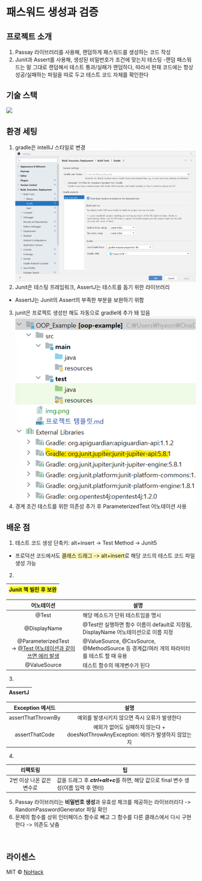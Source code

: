 # 패스워드 생성과 검증

## 프로젝트 소개
1. Passay 라이브러리를 사용해, 랜덤하게 패스워드를 생성하는 코드 작성
2. Junit과 Assert를 사용해, 생성된 비밀번호가 조건에 맞는지 테스팅
   -랜덤 패스워드는 말 그대로 랜덤해서 테스트 통과/실패가 랜덤하다, 따라서 현재 코드에는 항상 성공/실패하는 파일을 따로 두고 테스트 코드 자체를 확인한다 

## 기술 스택
<img src="https://img.shields.io/badge/JUnit5-25A162?style=for-the-badge&logo=JUnit5&logoColor=white">

<br>


## 환경 세팅
1. gradle은 intelliJ 스타일로 변경![img.png](img.png)
2. Junit은 테스팅 프레임워크, AssertJ는 테스트를 돕기 위한 라이브러리
- AssertJ는 Junit의 Assert의 부족한 부분을 보완하기 위함
3. junit은 프로젝트 생성만 해도 자동으로 gradle에 추가 돼 있음 ![img_2.png](img_2.png)  
4. 경계 조건 테스트를 위한 의존성 추가 후 ParameterizedTest 어노테이션 사용
## 배운 점
1. 테스트 코드 생성 단축키: alt+insert -> Test Method -> Junit5  
- 프로덕션 코드에서도 <span style="background-color: #fff5b1">클래스 드래그 -> alt+insert</span>로 해당 코드의 테스트 코드 파일 생성 가능
2.  
| <span style="background-color: yellow">Junit 책 빌린 후 보완</span> |
|:-------------------------------------------------------------:|

|                          어노테이션                          | 설명                                                                   |
|:-------------------------------------------------------:|----------------------------------------------------------------------|
|                          @Test                          | 해당 메소드가 단위 테스트임을 명시                                                  |
|                      @DisplayName                       | @Test만 실행하면 함수 이름이 default로 지정됨, DisplayName 어노테이션으로 이름 지정           |
| @ParameterizedTest <br>-> <U>@Test 어노테이션과 같이 쓰면 에러 발생</br> | @ValueSource, @CsvSource, @MethodSource 등 경계값/여러 개의 파라미터를 테스트 할 때 유용 |
|                      @ValueSource                       | 테스트 함수의 매개변수가 된다                                                     |
3.
|AssertJ|
|:---:|

|Exception 메서드|설명|
|:---:|:---:|
|assertThatThrownBy|예외를 발생시키지 않으면 즉시 오류가 발생한다|
|assertThatCode|예외가 없어도 실패하지 않는다 + doesNotThrowAnyException: 에러가 발생하지 않았는지|

4. 
|      리팩토링       | 팁                                                             |
|:---------------:|---------------------------------------------------------------|
| 2번 이상 나온 값은 변수로 | 값을 드래그 후 ***ctrl+alt+c***를 하면, 해당 값으로 final 변수 생성(이름 입력 후 엔터) |
5. Passay 라이브러리는 **비밀번호 생성**과 유효성 체크를 제공하는 라이브러리다 -> RandomPasswordGenerator 파일 확인
6. 문제의 함수를 상위 인터페이스 함수로 빼고 그 함수를 다른 클래스에서 다시 구현한다 -> 의존도 낮춤
<br>

## 라이센스

MIT &copy; [NoHack](mailto:lbjp114@gmail.com)
